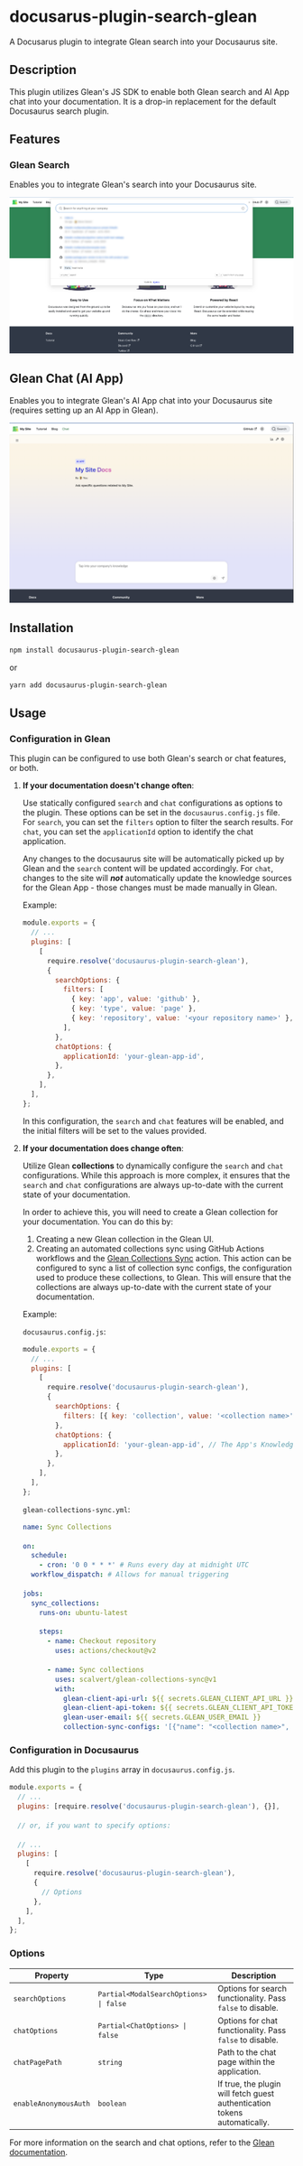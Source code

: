 # docusarus-plugin-search-glean

A Docusarus plugin to integrate Glean search into your Docusaurus site.

## Description

This plugin utilizes Glean's JS SDK to enable both Glean search and AI App chat into your documentation. It is a drop-in replacement for the default Docusaurus search plugin.

## Features

### Glean Search

Enables you to integrate Glean's search into your Docusaurus site.

![Glean Search](./img/glean-search.png)

## Glean Chat (AI App)

Enables you to integrate Glean's AI App chat into your Docusaurus site (requires setting up an AI App in Glean).

![Glean Chat](./img/glean-chat.png)

## Installation

```bash
npm install docusaurus-plugin-search-glean
```

or

```bash
yarn add docusaurus-plugin-search-glean
```

## Usage

### Configuration in Glean

This plugin can be configured to use both Glean's search or chat features, or both.

1. **If your documentation doesn't change often**:

   Use statically configured `search` and `chat` configurations as options to the plugin. These options can be set in the `docusaurus.config.js` file. For `search`, you can set the `filters` option to filter the search results. For `chat`, you can set the `applicationId` option to identify the chat application.

   Any changes to the docusaurus site will be automatically picked up by Glean and the `search` content will be updated accordingly. For `chat`, changes to the site will **_not_** automatically update the knowledge sources for the Glean App - those changes must be made manually in Glean.

   Example:

   ```js
   module.exports = {
     // ...
     plugins: [
       [
         require.resolve('docusaurus-plugin-search-glean'),
         {
           searchOptions: {
             filters: [
               { key: 'app', value: 'github' },
               { key: 'type', value: 'page' },
               { key: 'repository', value: '<your repository name>' },
             ],
           },
           chatOptions: {
             applicationId: 'your-glean-app-id',
           },
         },
       ],
     ],
   };
   ```

   In this configuration, the `search` and `chat` features will be enabled, and the initial filters will be set to the values provided.

2. **If your documentation does change often**:

   Utilize Glean **collections** to dynamically configure the `search` and `chat` configurations. While this approach is more complex, it ensures that the `search` and `chat` configurations are always up-to-date with the current state of your documentation.

   In order to achieve this, you will need to create a Glean collection for your documentation. You can do this by:
   1. Creating a new Glean collection in the Glean UI.
   2. Creating an automated collections sync using GitHub Actions workflows and the [Glean Collections Sync](https://github.com/scalvert/glean-collections-sync) action. This action can be configured to sync a list of collection sync configs, the configuration used to produce these collections, to Glean. This will ensure that the collections are always up-to-date with the current state of your documentation.

   Example:

   `docusaurus.config.js`:

   ```js
   module.exports = {
     // ...
     plugins: [
       [
         require.resolve('docusaurus-plugin-search-glean'),
         {
           searchOptions: {
             filters: [{ key: 'collection', value: '<collection name>' }],
           },
           chatOptions: {
             applicationId: 'your-glean-app-id', // The App's Knowledge Sources should be configured to use the collection
           },
         },
       ],
     ],
   };
   ```

   `glean-collections-sync.yml`:

   ```yml
   name: Sync Collections

   on:
     schedule:
       - cron: '0 0 * * *' # Runs every day at midnight UTC
     workflow_dispatch: # Allows for manual triggering

   jobs:
     sync_collections:
       runs-on: ubuntu-latest

       steps:
         - name: Checkout repository
           uses: actions/checkout@v2

         - name: Sync collections
           uses: scalvert/glean-collections-sync@v1
           with:
             glean-client-api-url: ${{ secrets.GLEAN_CLIENT_API_URL }}
             glean-client-api-token: ${{ secrets.GLEAN_CLIENT_API_TOKEN }}
             glean-user-email: ${{ secrets.GLEAN_USER_EMAIL }}
             collection-sync-configs: '[{"name": "<collection name>", "query": "<collection query>", "filters": "<collection filters>"}]'
   ```

### Configuration in Docusaurus

Add this plugin to the `plugins` array in `docusaurus.config.js`.

```js
module.exports = {
  // ...
  plugins: [require.resolve('docusaurus-plugin-search-glean'), {}],

  // or, if you want to specify options:

  // ...
  plugins: [
    [
      require.resolve('docusaurus-plugin-search-glean'),
      {
        // Options
      },
    ],
  ],
};
```

### Options

| Property              | Type                                   | Description                                                               |
| --------------------- | -------------------------------------- | ------------------------------------------------------------------------- |
| `searchOptions`       | `Partial<ModalSearchOptions> \| false` | Options for search functionality. Pass `false` to disable.                |
| `chatOptions`         | `Partial<ChatOptions> \| false`        | Options for chat functionality. Pass `false` to disable.                  |
| `chatPagePath`        | `string`                               | Path to the chat page within the application.                             |
| `enableAnonymousAuth` | `boolean`                              | If true, the plugin will fetch guest authentication tokens automatically. |

For more information on the search and chat options, refer to the [Glean documentation](https://developers.glean.com/docs/browser_api/).
